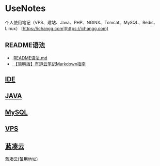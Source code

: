 # UseNotes
个人使用笔记（VPS、建站、Java、PHP、NGINX、Tomcat、MySQL、Redis、Linux）
[https://ichangg.com](https://ichangg.com)

## README语法
* .[README语法.md](https://github.com/claer-ding/UseNotes/blob/master/README%E8%AF%AD%E6%B3%95.md)
* .[【简明版】有道云笔记Markdown指南](http://note.youdao.com/iyoudao/?p=2411&vendor=unsilent14)

## [IDE](https://github.com/claer-ding/UseNotes/tree/master/IDE)

## [JAVA](https://github.com/claer-ding/UseNotes/tree/master/JAVA)

## [MySQL](https://github.com/claer-ding/UseNotes/tree/master/MySQL)


## [VPS](https://github.com/claer-ding/UseNotes/tree/master/VPS)

## [蓝凑云](https://www.lanzous.com/u/ding_jostin)
[蓝凑云(备用地址)](https://pan.lanzou.com/u/ding_jostin)

